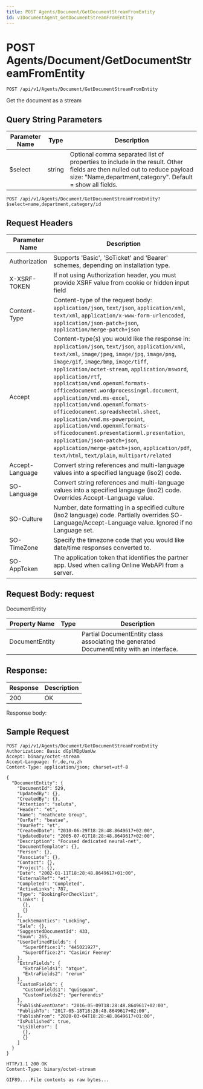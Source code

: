 ```yaml
---
title: POST Agents/Document/GetDocumentStreamFromEntity
id: v1DocumentAgent_GetDocumentStreamFromEntity
---
```


# POST Agents/Document/GetDocumentStreamFromEntity

```http
POST /api/v1/Agents/Document/GetDocumentStreamFromEntity
```

Get the document as a stream







## Query String Parameters

| Parameter Name | Type |  Description |
|----------------|------|--------------|
| $select | string |  Optional comma separated list of properties to include in the result. Other fields are then nulled out to reduce payload size: "Name,department,category". Default = show all fields. |

```http
POST /api/v1/Agents/Document/GetDocumentStreamFromEntity?$select=name,department,category/id
```


## Request Headers

| Parameter Name | Description |
|----------------|-------------|
| Authorization  | Supports 'Basic', 'SoTicket' and 'Bearer' schemes, depending on installation type. |
| X-XSRF-TOKEN   | If not using Authorization header, you must provide XSRF value from cookie or hidden input field |
| Content-Type | Content-type of the request body: `application/json`, `text/json`, `application/xml`, `text/xml`, `application/x-www-form-urlencoded`, `application/json-patch+json`, `application/merge-patch+json` |
| Accept         | Content-type(s) you would like the response in: `application/json`, `text/json`, `application/xml`, `text/xml`, `image/jpeg`, `image/jpg`, `image/png`, `image/gif`, `image/bmp`, `image/tiff`, `application/octet-stream`, `application/msword`, `application/rtf`, `application/vnd.openxmlformats-officedocument.wordprocessingml.document`, `application/vnd.ms-excel`, `application/vnd.openxmlformats-officedocument.spreadsheetml.sheet`, `application/vnd.ms-powerpoint`, `application/vnd.openxmlformats-officedocument.presentationml.presentation`, `application/json-patch+json`, `application/merge-patch+json`, `application/pdf`, `text/html`, `text/plain`, `multipart/related` |
| Accept-Language | Convert string references and multi-language values into a specified language (iso2) code. |
| SO-Language | Convert string references and multi-language values into a specified language (iso2) code. Overrides Accept-Language value. |
| SO-Culture | Number, date formatting in a specified culture (iso2 language) code. Partially overrides SO-Language/Accept-Language value. Ignored if no Language set. |
| SO-TimeZone | Specify the timezone code that you would like date/time responses converted to. |
| SO-AppToken | The application token that identifies the partner app. Used when calling Online WebAPI from a server. |

## Request Body: request  

DocumentEntity 

| Property Name | Type |  Description |
|----------------|------|--------------|
| DocumentEntity |  | Partial DocumentEntity class associating the generated DocumentEntity with an interface. |


## Response: 



| Response | Description |
|----------------|-------------|
| 200 | OK |

Response body: 


## Sample Request

```http!
POST /api/v1/Agents/Document/GetDocumentStreamFromEntity
Authorization: Basic dGplMDpUamUw
Accept: binary/octet-stream
Accept-Language: fr,de,ru,zh
Content-Type: application/json; charset=utf-8

{
  "DocumentEntity": {
    "DocumentId": 529,
    "UpdatedBy": {},
    "CreatedBy": {},
    "Attention": "soluta",
    "Header": "et",
    "Name": "Heathcote Group",
    "OurRef": "beatae",
    "YourRef": "et",
    "CreatedDate": "2010-06-29T18:28:48.8649617+02:00",
    "UpdatedDate": "2005-07-01T18:28:48.8649617+02:00",
    "Description": "Focused dedicated neural-net",
    "DocumentTemplate": {},
    "Person": {},
    "Associate": {},
    "Contact": {},
    "Project": {},
    "Date": "2002-01-11T18:28:48.8649617+01:00",
    "ExternalRef": "et",
    "Completed": "Completed",
    "ActiveLinks": 787,
    "Type": "BookingForChecklist",
    "Links": [
      {},
      {}
    ],
    "LockSemantics": "Locking",
    "Sale": {},
    "SuggestedDocumentId": 433,
    "Snum": 265,
    "UserDefinedFields": {
      "SuperOffice:1": "445021927",
      "SuperOffice:2": "Casimir Feeney"
    },
    "ExtraFields": {
      "ExtraFields1": "atque",
      "ExtraFields2": "rerum"
    },
    "CustomFields": {
      "CustomFields1": "quisquam",
      "CustomFields2": "perferendis"
    },
    "PublishEventDate": "2016-05-09T18:28:48.8649617+02:00",
    "PublishTo": "2017-05-18T18:28:48.8649617+02:00",
    "PublishFrom": "2020-03-04T18:28:48.8649617+01:00",
    "IsPublished": true,
    "VisibleFor": [
      {},
      {}
    ]
  }
}
```

```http_
HTTP/1.1 200 OK
Content-Type: binary/octet-stream

GIF89....File contents as raw bytes...
```